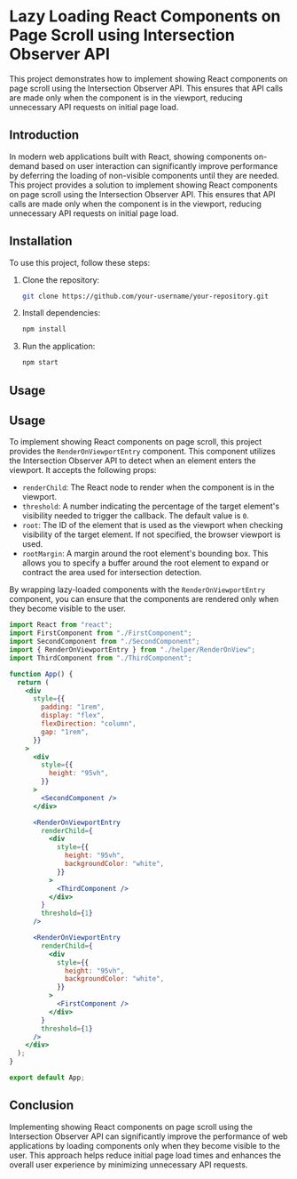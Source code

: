 # Lazy Loading React Components on Page Scroll using Intersection Observer API

This project demonstrates how to implement showing React components on page scroll using the Intersection Observer API. This ensures that API calls are made only when the component is in the viewport, reducing unnecessary API requests on initial page load.

## Introduction

In modern web applications built with React, showing components on-demand based on user interaction can significantly improve performance by deferring the loading of non-visible components until they are needed. This project provides a solution to implement showing React components on page scroll using the Intersection Observer API. This ensures that API calls are made only when the component is in the viewport, reducing unnecessary API requests on initial page load.

## Installation

To use this project, follow these steps:

1. Clone the repository:

   ```bash
   git clone https://github.com/your-username/your-repository.git
   ```

2. Install dependencies:

   ```bash
   npm install
   ```

3. Run the application:

   ```bash
   npm start
   ```

## Usage

## Usage

To implement showing React components on page scroll, this project provides the `RenderOnViewportEntry` component. This component utilizes the Intersection Observer API to detect when an element enters the viewport. It accepts the following props:

- `renderChild`: The React node to render when the component is in the viewport.
- `threshold`: A number indicating the percentage of the target element's visibility needed to trigger the callback. The default value is `0`.
- `root`: The ID of the element that is used as the viewport when checking visibility of the target element. If not specified, the browser viewport is used.
- `rootMargin`: A margin around the root element's bounding box. This allows you to specify a buffer around the root element to expand or contract the area used for intersection detection.

By wrapping lazy-loaded components with the `RenderOnViewportEntry` component, you can ensure that the components are rendered only when they become visible to the user.

   ```jsx
   import React from "react";
   import FirstComponent from "./FirstComponent";
   import SecondComponent from "./SecondComponent";
   import { RenderOnViewportEntry } from "./helper/RenderOnView";
   import ThirdComponent from "./ThirdComponent";

   function App() {
     return (
       <div
         style={{
           padding: "1rem",
           display: "flex",
           flexDirection: "column",
           gap: "1rem",
         }}
       >
         <div
           style={{
             height: "95vh",
           }}
         >
           <SecondComponent />
         </div>

         <RenderOnViewportEntry
           renderChild={
             <div
               style={{
                 height: "95vh",
                 backgroundColor: "white",
               }}
             >
               <ThirdComponent />
             </div>
           }
           threshold={1}
         />

         <RenderOnViewportEntry
           renderChild={
             <div
               style={{
                 height: "95vh",
                 backgroundColor: "white",
               }}
             >
               <FirstComponent />
             </div>
           }
           threshold={1}
         />
       </div>
     );
   }

   export default App;
   ```

## Conclusion

Implementing showing React components on page scroll using the Intersection Observer API can significantly improve the performance of web applications by loading components only when they become visible to the user. This approach helps reduce initial page load times and enhances the overall user experience by minimizing unnecessary API requests.
